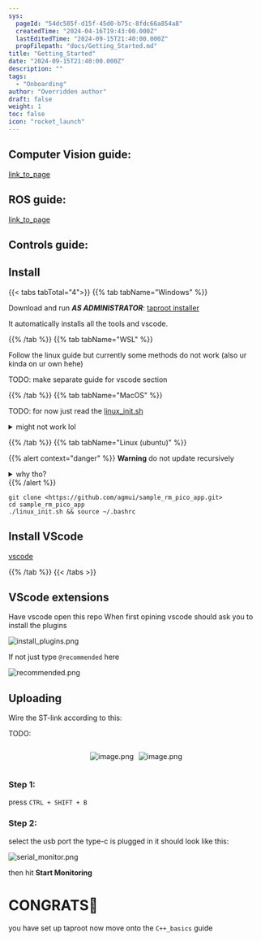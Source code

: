 ```yaml
---
sys:
  pageId: "54dc585f-d15f-45d0-b75c-8fdc66a854a8"
  createdTime: "2024-04-16T19:43:00.000Z"
  lastEditedTime: "2024-09-15T21:40:00.000Z"
  propFilepath: "docs/Getting_Started.md"
title: "Getting_Started"
date: "2024-09-15T21:40:00.000Z"
description: ""
tags:
  - "Onboarding"
author: "Overridden author"
draft: false
weight: 1
toc: false
icon: "rocket_launch"
---
```


## Computer Vision guide:

[link_to_page](86d45bc0-388b-4d26-8848-44f255f73d0e)

## ROS guide:

[link_to_page](3c76c1de-ec8f-46d6-8b0a-294005edc2d5)

## Controls guide:

## Install

{{< tabs tabTotal="4">}}
{{% tab tabName="Windows" %}}

Download and run _**AS ADMINISTRATOR**_: [taproot installer](https://github.com/Thornbots/TeachingFreshies/releases/tag/1.0)

It automatically installs all the tools and vscode.

{{% /tab %}}
{{% tab tabName="WSL" %}}

Follow the linux guide but currently some methods do not work (also ur kinda on ur own hehe)

TODO: make separate guide for vscode section

{{% /tab %}}
{{% tab tabName="MacOS" %}}

TODO: for now just read the [linux_init.sh](https://github.com/agmui/sample_rm_pico_app/blob/main/linux_init.sh)

<details>
<summary>might not work lol</summary>

`brew install libusb pkg-config`

Next install: [vscode](https://code.visualstudio.com/Download)

</details>

{{% /tab %}}
{{% tab tabName="Linux (ubuntu)" %}}

{{% alert context="danger" %}}
**Warning** do not update recursively
<details>
<summary>why tho?</summary>
There are some submodules that may go on for a while (like tinyusb) and I highly
recommend you don't need to get them.
If you want to see what submodules I update just look in `linux_init.sh`
</details>
{{% /alert %}}

```shell
git clone <https://github.com/agmui/sample_rm_pico_app.git>
cd sample_rm_pico_app
./linux_init.sh && source ~/.bashrc
```

## Install VScode

[vscode](https://code.visualstudio.com/Download)

{{% /tab %}}
{{< /tabs >}}

## VScode extensions

Have vscode open this repo
When first opining vscode should ask you to install the plugins

![install_plugins.png](https://prod-files-secure.s3.us-west-2.amazonaws.com/d518164a-d88e-44d1-a4ee-3adb3bd8bce0/89bd30f0-1825-4e77-867b-0a41ce370880/install_plugins.png?X-Amz-Algorithm=AWS4-HMAC-SHA256&X-Amz-Content-Sha256=UNSIGNED-PAYLOAD&X-Amz-Credential=ASIAZI2LB4667VNDLDHB%2F20250328%2Fus-west-2%2Fs3%2Faws4_request&X-Amz-Date=20250328T140819Z&X-Amz-Expires=3600&X-Amz-Security-Token=IQoJb3JpZ2luX2VjEPb%2F%2F%2F%2F%2F%2F%2F%2F%2F%2FwEaCXVzLXdlc3QtMiJHMEUCICtNp4gQBEf1nNHtWOr%2BdlM2N1OpUklwAmtVz0shvqgyAiEA8K8H6URrMWp%2BZO5UfM1qhhRvH4aAdC3%2FsGFCTZweYukq%2FwMIXxAAGgw2Mzc0MjMxODM4MDUiDKBOMIguu%2FKHO7v2gircA05H%2BChIVDTDs2HVGzrhSb59GaW6UjczKjD4fo8wqHU54fz5x7rbll63zUrSwk77PjruyfIOWNiBk9ao5AFu21Tie4TNBq7m2VpWmpFPRG5CNT8XAP1S4DHc1uKR%2FFWf2Zjxe2GVpp0qkrWwH0QoYiHL860JdnP1UrI2ukv%2FFA5UsTlA4YsjIf4eVspzEap6YxBVTUVy0Q6gyocnDcRgFh3RtJlfuPc0%2FiNIMnVAGaQAyV3CDJEwhMreG8Tno3iBMdCKmIOn1SeaoHK2hqri36tJzdcPHv1OxrLY0%2BrpYPEwFXDI%2Fgm1aLUiUkgGKpAQRJREBqQ8lPvODFRm2ngSVGVH%2FgXKaNflRKTkoO8%2F5%2Fdl%2FRZK578JqZqAyp0uNY%2FVWKeS0wP8%2FgB%2FXFG6OzGdgBI%2BboCDeJTmiC151EAucSBih3OHjSpl8WvaTdrTAZfmmC%2BFjmZx8FIMgDnKPk2BhUgrYn%2F3lIop0aQEhd%2FikG7sOjLDRbmYBFJ%2FRV4mXQJx389s87tqc5prfGEfoNvNXKubWBEM2jnUpItzKlaoR%2BZ49%2BxIp2BRmIkdZqdOjMgxxzhgoHxaUKNjjRo9PaLtHtRRPXKCp6uDNrhDeXB%2FwRhzPxGXTdD2nKIAiKuvMK%2FRmr8GOqUB2W52g7SDJ2zAqOHM5D5UVYVoZ7DeKrteEvDhHjJxsdnZdMldln7tW0mUFxqnzFP7%2FHrCjOzP1iMrSjpon3lQweBZhMRa7mT%2FnxF97NPWyg9V1FcUqic6Owzw0uOqrr6mSKUNyI%2F8JvUN01IW86RuoPLCBjKZFElAYd4vWLmn%2BUuE8%2FdkjlSUeXX4va8a%2FnD1w6rpHAj5hnPuKFG64DVBZFSAYXKF&X-Amz-Signature=f3512955b2530445100c270d56141fadc79520c51b12feb4a10e262395627142&X-Amz-SignedHeaders=host&x-id=GetObject)

If not just type `@recommended` here  

![recommended.png](https://prod-files-secure.s3.us-west-2.amazonaws.com/d518164a-d88e-44d1-a4ee-3adb3bd8bce0/61e661e9-5d85-4dfc-be0d-8d2097a5e793/recommended.png?X-Amz-Algorithm=AWS4-HMAC-SHA256&X-Amz-Content-Sha256=UNSIGNED-PAYLOAD&X-Amz-Credential=ASIAZI2LB4667VNDLDHB%2F20250328%2Fus-west-2%2Fs3%2Faws4_request&X-Amz-Date=20250328T140819Z&X-Amz-Expires=3600&X-Amz-Security-Token=IQoJb3JpZ2luX2VjEPb%2F%2F%2F%2F%2F%2F%2F%2F%2F%2FwEaCXVzLXdlc3QtMiJHMEUCICtNp4gQBEf1nNHtWOr%2BdlM2N1OpUklwAmtVz0shvqgyAiEA8K8H6URrMWp%2BZO5UfM1qhhRvH4aAdC3%2FsGFCTZweYukq%2FwMIXxAAGgw2Mzc0MjMxODM4MDUiDKBOMIguu%2FKHO7v2gircA05H%2BChIVDTDs2HVGzrhSb59GaW6UjczKjD4fo8wqHU54fz5x7rbll63zUrSwk77PjruyfIOWNiBk9ao5AFu21Tie4TNBq7m2VpWmpFPRG5CNT8XAP1S4DHc1uKR%2FFWf2Zjxe2GVpp0qkrWwH0QoYiHL860JdnP1UrI2ukv%2FFA5UsTlA4YsjIf4eVspzEap6YxBVTUVy0Q6gyocnDcRgFh3RtJlfuPc0%2FiNIMnVAGaQAyV3CDJEwhMreG8Tno3iBMdCKmIOn1SeaoHK2hqri36tJzdcPHv1OxrLY0%2BrpYPEwFXDI%2Fgm1aLUiUkgGKpAQRJREBqQ8lPvODFRm2ngSVGVH%2FgXKaNflRKTkoO8%2F5%2Fdl%2FRZK578JqZqAyp0uNY%2FVWKeS0wP8%2FgB%2FXFG6OzGdgBI%2BboCDeJTmiC151EAucSBih3OHjSpl8WvaTdrTAZfmmC%2BFjmZx8FIMgDnKPk2BhUgrYn%2F3lIop0aQEhd%2FikG7sOjLDRbmYBFJ%2FRV4mXQJx389s87tqc5prfGEfoNvNXKubWBEM2jnUpItzKlaoR%2BZ49%2BxIp2BRmIkdZqdOjMgxxzhgoHxaUKNjjRo9PaLtHtRRPXKCp6uDNrhDeXB%2FwRhzPxGXTdD2nKIAiKuvMK%2FRmr8GOqUB2W52g7SDJ2zAqOHM5D5UVYVoZ7DeKrteEvDhHjJxsdnZdMldln7tW0mUFxqnzFP7%2FHrCjOzP1iMrSjpon3lQweBZhMRa7mT%2FnxF97NPWyg9V1FcUqic6Owzw0uOqrr6mSKUNyI%2F8JvUN01IW86RuoPLCBjKZFElAYd4vWLmn%2BUuE8%2FdkjlSUeXX4va8a%2FnD1w6rpHAj5hnPuKFG64DVBZFSAYXKF&X-Amz-Signature=be9e932d3319e1ff7b359a9ba31881e13c8ab3b056fc286ef1458e4420120013&X-Amz-SignedHeaders=host&x-id=GetObject)

## Uploading

Wire the ST-link according to this:

TODO:

<div style="display: flex;flex-direction: row; column-gap:10px; max-width: 630px;justify-content: center;">
<div>

![image.png](https://prod-files-secure.s3.us-west-2.amazonaws.com/d518164a-d88e-44d1-a4ee-3adb3bd8bce0/210ecb78-1116-4d7b-b9b7-2292f66fa2c2/image.png?X-Amz-Algorithm=AWS4-HMAC-SHA256&X-Amz-Content-Sha256=UNSIGNED-PAYLOAD&X-Amz-Credential=ASIAZI2LB466TWXRATTS%2F20250328%2Fus-west-2%2Fs3%2Faws4_request&X-Amz-Date=20250328T140830Z&X-Amz-Expires=3600&X-Amz-Security-Token=IQoJb3JpZ2luX2VjEPb%2F%2F%2F%2F%2F%2F%2F%2F%2F%2FwEaCXVzLXdlc3QtMiJHMEUCIQDu%2BGlF%2FGDn6tEpB5y4bO4YkY1sXdHJx3AR54rd12C2wQIgQSxvhxySgfLtDBk7qFMAA4tF0f3Ff8WXFeaKuDP904Yq%2FwMIXxAAGgw2Mzc0MjMxODM4MDUiDCj0HfH6Q%2FVQfTZu8SrcA0DYRUo7nUUK4oFsx9gp0rjQlrC%2BRT8%2FSrih8F%2BMGDv7CYu%2BWWchEJFVYI%2Fa9b695eKwrMu0bXc7sAON2li%2F5ZMzMSkn67TYwrfGMhkD3Dd9qu0pEDz5KnHAyH8J7iaO7147OSqqQ%2FiH%2FrektWF%2FyTaqdU1%2BVdTnTBUgjBBqbu%2FWWqKZcizkTN96p9HPi3yiS2uwGB6oVXdpR3zn4VMKjt1hKwOO0gO8O4R8smew%2BvGse%2FFyIDjoHuWn%2FMJHZesm3lkCORx0K0PcPsMp48hAzVfNcRrkFX9xzaLJIQDOFMI8ltcdG9x7DL7ycMduYSihXuUzvAULY8MULTvo9beeBfpvVQ%2BXxYGJpgJ0H%2BI%2F8%2FtbU0OFS6CpW3wQ8dcud0Po7eEsMNpup7Z4QgFyWhjGPzUR5XiyuyfFLvFvw%2FIt6CsjNAcNQQUioKS6HgdysMTH5Uw0EL5Qn9LttKv%2F5LWR19t60yoyLtG4bNsZPrGyWvXv4Lnmgkmr0wIBjhLLGYmdmWRAan65l6yYQLgH4MJGPGa1r3F29f04B6J6StXXT8jlZfkm1Av%2FJE1DKYdeZoTY5uKnNbohcLUvDaL9gj3IjRuBsltVvcTK1y5C99bCwRto7STmqH19OnhmuI0HMITRmr8GOqUBh8nG8auHYssbvGwI3VoB%2Fok9n6tN59tDyLA4q%2Bj8mMbOiFYH%2Be9kaclYm9dVSK%2FjSWxz9gxx7a%2Boh%2B0EeSy%2BApg06SQBl%2Bzic%2Fv5CVP9dTWBVCXiKqfo6qFx8BpHqg5%2Folr%2BzIB6z610OUZ7aoWABGvAzG%2Fm6zQzpm%2FVCu3xEY%2B%2BeebYNRbBFjxS%2BH8lDppayk%2FMgpvsoIvAZuO5TH9T%2FxT5Q36n&X-Amz-Signature=9973add79afa6708fc85eb24f6f8788675f4f19205d5dabd94fb93a8f604d4fe&X-Amz-SignedHeaders=host&x-id=GetObject)

</div>
<div>

![image.png](https://prod-files-secure.s3.us-west-2.amazonaws.com/d518164a-d88e-44d1-a4ee-3adb3bd8bce0/33a0fd0f-8ca6-4a86-8e09-26e95ded1fff/image.png?X-Amz-Algorithm=AWS4-HMAC-SHA256&X-Amz-Content-Sha256=UNSIGNED-PAYLOAD&X-Amz-Credential=ASIAZI2LB466WNS6MIGL%2F20250328%2Fus-west-2%2Fs3%2Faws4_request&X-Amz-Date=20250328T140832Z&X-Amz-Expires=3600&X-Amz-Security-Token=IQoJb3JpZ2luX2VjEPb%2F%2F%2F%2F%2F%2F%2F%2F%2F%2FwEaCXVzLXdlc3QtMiJIMEYCIQDuW3%2BKMYh0uUBK9rbBmFcBjbkrfoOycoTob12Tj8tzZgIhAL8GftKJLLOaknDU2MPa1yjyQ8hjUoRNsIGvFHcQzCQKKv8DCF8QABoMNjM3NDIzMTgzODA1Igz%2FwX4ob8teu8ME%2F34q3AOFlgnsqxdjgNzvw5nNgdUVE6zuU%2FzSpBYIJ%2Bp56vJvYGd7bKdghg3Wmee17hHMJ2NoQ8gJ08RRnwyngKvUn7cYBwu6QNSF9S7nX%2FVNcLlF4XGorcO9ANl1vP8tMPVBCGCgENFoeC6CSO63JyOnSH41tW0boI6dyR4XzyVGBxa6Mpc7YktSwQSlzKkuNF1hTpE%2FU1XP0Ye2wNs%2Fx2SWL5u632EQv8YkVJs2tK2mwYeNsbi3XGHh9jggoaRoRoyV1BNAHR1ewWPQniQc6spGLOKoqPaX35IFm6p2a6AhztVCg3oc5YXRcqDPpIyEzCoo6FonOE%2FKwMkjY25UdEDwJykczsdT76QYEZB4ErhKZN9mb0EE4XZDFalVkgON7Bxqi%2FpqlP98hpXkR4uhkCDCNhbSw8w9O1fr5QAPPWSj2qGp71eeGUM8cdqeKZFYxYwnYCyoSbOpjA3O4JMcT1grW3rMaDCYC%2FkJyKxV7BbjE3IY1SaaiazPheznrYg5UGNj5YOX%2FI%2BbCe4DeeTlF7QCYPsJFesq6kJzt7yWwe%2FfoUUvxgPEnoUv3Bi5k3Q7BL%2BRifsgVt467%2FHgusBGJA%2FzmHUAbkGgz5%2FKXMBc3VUEg%2BMk1us7eQ27gqAJcJkixzD60Jq%2FBjqkARIafXnrjNJrZF3m7UzmRvyETAYAnDdKX3seFw8u4XZZUEU1FvDK2URhsT1dUMOFPIN2ooWiza%2FvO7LmYX2pRWfB4I3gILOC5msqii%2FT2ZZ5wOUobvKHSIaKu7PEem8ADIYgfy3Le2mmYp%2BzUe1aG3YaNuUuVA3B0x%2FbUzsBoIEpdfbTxdqDKxb%2Blmk3LtWDyFxF3RuZbLF9tEutYm%2FK8qgTvK8W&X-Amz-Signature=03fa33767b727d45ed22f75e89a58d968c78b7eb7a0d94daaed3d426924be99c&X-Amz-SignedHeaders=host&x-id=GetObject)

</div>
</div>

### Step 1:

press `CTRL + SHIFT + B`

### Step 2:

select the usb port the type-c is plugged in it should look like this:

![serial_monitor.png](https://prod-files-secure.s3.us-west-2.amazonaws.com/d518164a-d88e-44d1-a4ee-3adb3bd8bce0/f03f4774-05d4-4393-b6a0-d5efb6d315ab/serial_monitor.png?X-Amz-Algorithm=AWS4-HMAC-SHA256&X-Amz-Content-Sha256=UNSIGNED-PAYLOAD&X-Amz-Credential=ASIAZI2LB4667VNDLDHB%2F20250328%2Fus-west-2%2Fs3%2Faws4_request&X-Amz-Date=20250328T140819Z&X-Amz-Expires=3600&X-Amz-Security-Token=IQoJb3JpZ2luX2VjEPb%2F%2F%2F%2F%2F%2F%2F%2F%2F%2FwEaCXVzLXdlc3QtMiJHMEUCICtNp4gQBEf1nNHtWOr%2BdlM2N1OpUklwAmtVz0shvqgyAiEA8K8H6URrMWp%2BZO5UfM1qhhRvH4aAdC3%2FsGFCTZweYukq%2FwMIXxAAGgw2Mzc0MjMxODM4MDUiDKBOMIguu%2FKHO7v2gircA05H%2BChIVDTDs2HVGzrhSb59GaW6UjczKjD4fo8wqHU54fz5x7rbll63zUrSwk77PjruyfIOWNiBk9ao5AFu21Tie4TNBq7m2VpWmpFPRG5CNT8XAP1S4DHc1uKR%2FFWf2Zjxe2GVpp0qkrWwH0QoYiHL860JdnP1UrI2ukv%2FFA5UsTlA4YsjIf4eVspzEap6YxBVTUVy0Q6gyocnDcRgFh3RtJlfuPc0%2FiNIMnVAGaQAyV3CDJEwhMreG8Tno3iBMdCKmIOn1SeaoHK2hqri36tJzdcPHv1OxrLY0%2BrpYPEwFXDI%2Fgm1aLUiUkgGKpAQRJREBqQ8lPvODFRm2ngSVGVH%2FgXKaNflRKTkoO8%2F5%2Fdl%2FRZK578JqZqAyp0uNY%2FVWKeS0wP8%2FgB%2FXFG6OzGdgBI%2BboCDeJTmiC151EAucSBih3OHjSpl8WvaTdrTAZfmmC%2BFjmZx8FIMgDnKPk2BhUgrYn%2F3lIop0aQEhd%2FikG7sOjLDRbmYBFJ%2FRV4mXQJx389s87tqc5prfGEfoNvNXKubWBEM2jnUpItzKlaoR%2BZ49%2BxIp2BRmIkdZqdOjMgxxzhgoHxaUKNjjRo9PaLtHtRRPXKCp6uDNrhDeXB%2FwRhzPxGXTdD2nKIAiKuvMK%2FRmr8GOqUB2W52g7SDJ2zAqOHM5D5UVYVoZ7DeKrteEvDhHjJxsdnZdMldln7tW0mUFxqnzFP7%2FHrCjOzP1iMrSjpon3lQweBZhMRa7mT%2FnxF97NPWyg9V1FcUqic6Owzw0uOqrr6mSKUNyI%2F8JvUN01IW86RuoPLCBjKZFElAYd4vWLmn%2BUuE8%2FdkjlSUeXX4va8a%2FnD1w6rpHAj5hnPuKFG64DVBZFSAYXKF&X-Amz-Signature=01ab4ab2015c2a9da14efd49791d868d6683b14d7cc17b9af3a3daecac658007&X-Amz-SignedHeaders=host&x-id=GetObject)

then hit **Start Monitoring**

# CONGRATS🎉

you have set up taproot now move onto the `C++_basics` guide
